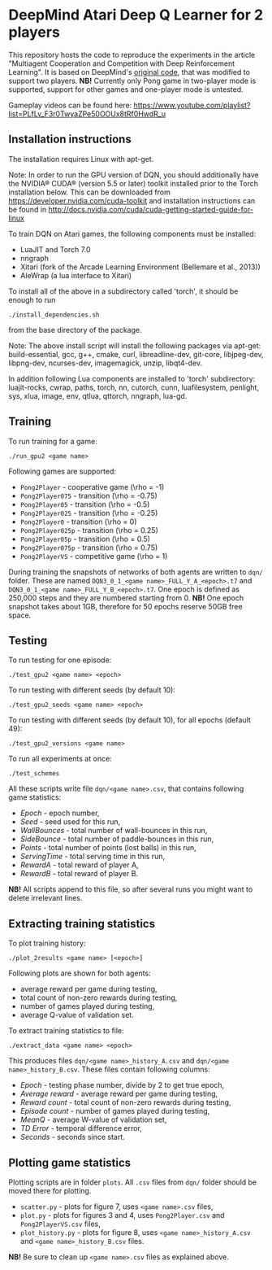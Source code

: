 # DeepMind Atari Deep Q Learner for 2 players

This repository hosts the code to reproduce the experiments in the article "Multiagent Cooperation and Competition with Deep
Reinforcement Learning". It is based on DeepMind's [original code](https://sites.google.com/a/deepmind.com/dqn/), that was modified to support two players. **NB!** Currently only Pong game in two-player mode is supported, support for other games and one-player mode is untested.

Gameplay videos can be found here: https://www.youtube.com/playlist?list=PLfLv_F3r0TwyaZPe50OOUx8tRf0HwdR_u

Installation instructions
-------------------------

The installation requires Linux with apt-get.

Note: In order to run the GPU version of DQN, you should additionally have the
NVIDIA® CUDA® (version 5.5 or later) toolkit installed prior to the Torch
installation below.
This can be downloaded from https://developer.nvidia.com/cuda-toolkit
and installation instructions can be found in
http://docs.nvidia.com/cuda/cuda-getting-started-guide-for-linux

To train DQN on Atari games, the following components must be installed:
* LuaJIT and Torch 7.0
* nngraph
* Xitari (fork of the Arcade Learning Environment (Bellemare et al., 2013))
* AleWrap (a lua interface to Xitari)

To install all of the above in a subdirectory called 'torch', it should be enough to run

    ./install_dependencies.sh

from the base directory of the package.


Note: The above install script will install the following packages via apt-get:
build-essential, gcc, g++, cmake, curl, libreadline-dev, git-core, libjpeg-dev,
libpng-dev, ncurses-dev, imagemagick, unzip, libqt4-dev.

In addition following Lua components are installed to 'torch' subdirectory: 
luajit-rocks, cwrap, paths, torch, nn, cutorch, cunn, luafilesystem, penlight, sys, 
xlua, image, env, qtlua, qttorch, nngraph, lua-gd. 

Training
--------

To run training for a game:

    ./run_gpu2 <game name>

Following games are supported:
 * `Pong2Player` - cooperative game (\rho = -1)
 * `Pong2Player075` - transition (\rho = -0.75)
 * `Pong2Player05` - transition (\rho = -0.5)
 * `Pong2Player025` - transition (\rho = -0.25)
 * `Pong2Player0` - transition (\rho = 0)
 * `Pong2Player025p` - transition (\rho = 0.25)
 * `Pong2Player05p` - transition (\rho = 0.5)
 * `Pong2Player075p` - transition (\rho = 0.75)
 * `Pong2PlayerVS` - competitive game (\rho = 1)

During training the snapshots of networks of both agents are written to `dqn/` folder. These are named `DQN3_0_1_<game name>_FULL_Y_A_<epoch>.t7` and `DQN3_0_1_<game name>_FULL_Y_B_<epoch>.t7`. One epoch is defined as 250,000 steps and they are numbered starting from 0. **NB!** One epoch snapshot takes about 1GB, therefore for 50 epochs reserve 50GB free space.

Testing
-------

To run testing for one episode:

    ./test_gpu2 <game name> <epoch>
    
To run testing with different seeds (by default 10):

    ./test_gpu2_seeds <game name> <epoch>

To run testing with different seeds (by default 10), for all epochs (default 49):

    ./test_gpu2_versions <game name>
    
To run all experiments at once:

    ./test_schemes
    
All these scripts write file `dqn/<game name>.csv`, that contains following game statistics:
 * *Epoch* - epoch number,
 * *Seed* - seed used for this run,
 * *WallBounces* - total number of wall-bounces in this run,
 * *SideBounce* - total number of paddle-bounces in this run,
 * *Points* - total number of points (lost balls) in this run,
 * *ServingTime* - total serving time in this run,
 * *RewardA* - total reward of player A,
 * *RewardB* - total reward of player B.

**NB!** All scripts append to this file, so after several runs you might want to delete irrelevant lines.

Extracting training statistics
----------------------------

To plot training history:

    ./plot_2results <game name> [<epoch>]
    
Following plots are shown for both agents:
 * average reward per game during testing,
 * total count of non-zero rewards during testing,
 * number of games played during testing,
 * average Q-value of validation set.

To extract training statistics to file:

    ./extract_data <game name> <epoch>

This produces files `dqn/<game name>_history_A.csv` and `dqn/<game name>_history_B.csv`. These files contain following columns:
 * *Epoch* - testing phase number, divide by 2 to get true epoch,
 * *Average reward* - average reward per game during testing,
 * *Reward count* - total count of non-zero rewards during testing,
 * *Episode count* - number of games played during testing,
 * *MeanQ* - average W-value of validation set,
 * *TD Error* - temporal difference error,
 * *Seconds* - seconds since start.

Plotting game statistics
------------------------

Plotting scripts are in folder `plots`. All `.csv` files from `dqn/` folder should be moved there for plotting. 

 * `scatter.py` - plots for figure 7, uses `<game name>.csv` files,
 * `plot.py` - plots for figures 3 and 4, uses `Pong2Player.csv` and `Pong2PlayerVS.csv` files,
 * `plot_history.py` - plots for figure 8, uses `<game name>_history_A.csv` and `<game name>_history_B.csv` files.

**NB!** Be sure to clean up `<game name>.csv` files as explained above.
